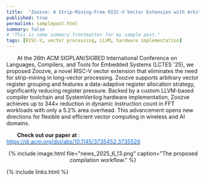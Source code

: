 ```yaml
---
title:  "Zoozve: A Strip-Mining-Free RISC-V Vector Extension with Arbitrary Register Grouping Compilation Support (WIP)"
published: true
permalink: samplepost.html
summary: false
# "This is some summary frontmatter for my sample post."
tags: [RISC-V, vector processing, LLVM, hardware implementation]
---
```



&emsp;&emsp;At the 26th ACM SIGPLAN/SIGBED International Conference on Languages, Compilers, and Tools for Embedded Systems (LCTES '25), we proposed Zoozve, a novel RISC-V vector extension that eliminates the need for strip-mining in long-vector processing. Zoozve supports arbitrary vector register grouping and features a data-adaptive register allocation strategy, significantly reducing register pressure. Backed by a custom LLVM-based compiler toolchain and SystemVerilog hardware implementation, Zoozve achieves up to 344× reduction in dynamic instruction count in FFT workloads with only a 5.2% area overhead. This advancement opens new directions for flexible and efficient vector computing in wireless and AI domains.

&emsp;&emsp;<b>Check out our paper at </b>: [<font style="color:rgb(9, 105, 218);">https://dl.acm.org/doi/abs/10.1145/3735452.3735526</font>](https://dl.acm.org/doi/abs/10.1145/3735452.3735526)<font style="color:rgba(0, 0, 0, 0.85) !important;"> </font>

<div style="text-align: center;">
    {% include image.html file="news_2025_6_13.png" caption="The proposed compilation workflow." %}
</div>

{% include links.html %}
